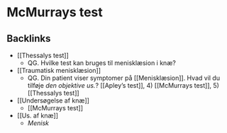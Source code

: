 # McMurrays test

## Backlinks
* [[Thessalys test]]
	* QG. Hvilke test kan bruges til menisklæsion i knæ?
* [[Traumatisk menisklæsion]]
	* QG. Din patient viser symptomer på [[Menisklæsion]]. Hvad vil du tilføje *den objektive us.*? 
[[Apley’s test]], 4) [[McMurrays test]], 5) [[Thessalys test]]
* [[Undersøgelse af knæ]]
	* [[McMurrays test]]
* [[Us. af knæ]]
	* *Menisk*

<!-- {BearID:67FBFBFD-EF53-44F0-A0D2-2A6288995186-86299-00012EBA689AD5C9} -->
